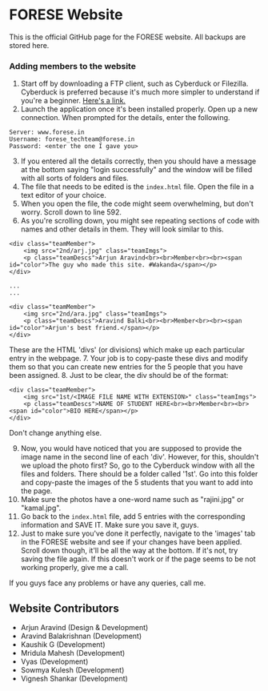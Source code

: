 # FORESE Website
This is the official GitHub page for the FORESE website. All backups are stored here.

### Adding members to the website

1. Start off by downloading a FTP client, such as Cyberduck or Filezilla. Cyberduck is preferred because it's much more simpler to understand if you're a beginner. [Here's a link.](https://cyberduck.io)
2. Launch the application once it's been installed properly. Open up a new connection. When prompted for the details, enter the following.
  ```
Server: www.forese.in
Username: forese_techteam@forese.in
Password: <enter the one I gave you>
```
3. If you entered all the details correctly, then you should have a message at the bottom saying "login successfully" and the window will be filled with all sorts of folders and files.
4. The file that needs to be edited is the ```index.html``` file. Open the file in a text editor of your choice.
5. When you open the file, the code might seem overwhelming, but don't worry. Scroll down to line 592.
6. As you're scrolling down, you might see repeating sections of code with names and other details in them. They will look similar to this.
```
<div class="teamMember">
    <img src="2nd/arj.jpg" class="teamImgs">
    <p class="teamDescs">Arjun Aravind<br><br>Member<br><br><span id="color">The guy who made this site. #Wakanda</span></p>
</div>

...
...

<div class="teamMember">
    <img src="2nd/ara.jpg" class="teamImgs">
    <p class="teamDescs">Aravind Balki<br><br>Member<br><br><span id="color">Arjun's best friend.</span></p>
</div>
```
These are the HTML 'divs' (or divisions) which make up each particular entry in the webpage.
7. Your job is to copy-paste these divs and modify them so that you can create new entries for the 5 people that you have been assigned.
8. Just to be clear, the div should be of the format:
```
<div class="teamMember">
    <img src="1st/<IMAGE FILE NAME WITH EXTENSION>" class="teamImgs">
    <p class="teamDescs">NAME OF STUDENT HERE<br><br>Member<br><br><span id="color">BIO HERE</span></p>
</div>
```
Don't change anything else.

9. Now, you would have noticed that you are supposed to provide the image name in the second line of each 'div'. However, for this, shouldn't we upload the photo first? So, go to the Cyberduck window with all the files and folders. There should be a folder called '1st'. Go into this folder and copy-paste the images of the 5 students that you want to add into the page.
10. Make sure the photos have a one-word name such as "rajini.jpg" or "kamal.jpg".
10. Go back to the ```index.html``` file, add 5 entries with the corresponding information and SAVE IT. Make sure you save it, guys.
11. Just to make sure you've done it perfectly, navigate to the 'images' tab in the FORESE website and see if your changes have been applied. Scroll down though, it'll be all the way at the bottom. If it's not, try saving the file again. If this doesn't work or if the page seems to be not working properly, give me a call.

If you guys face any problems or have any queries, call me. 

## Website Contributors
* Arjun Aravind (Design & Development)
* Aravind Balakrishnan (Development)
* Kaushik G (Development)
* Mridula Mahesh (Development)
* Vyas (Development)
* Sowmya Kulesh (Development)
* Vignesh Shankar (Development)
